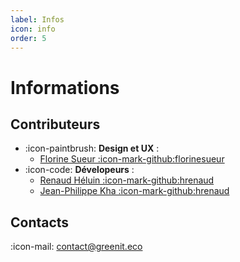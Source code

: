 ```yaml
---
label: Infos
icon: info
order: 5
---
```


# Informations

## Contributeurs

- :icon-paintbrush: **Design et UX** :
  - [Florine Sueur :icon-mark-github:florinesueur](https://github.com/orgs/cnumr/people/florinesueur)
- :icon-code: **Dévelopeurs** :
  - [Renaud Héluin :icon-mark-github:hrenaud](https://github.com/orgs/cnumr/people/hrenaud)
  - [Jean-Philippe Kha :icon-mark-github:hrenaud](https://github.com/orgs/cnumr/people/jpkha)

## Contacts

:icon-mail: contact@greenit.eco
